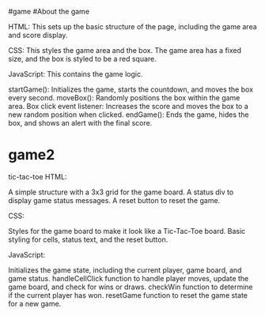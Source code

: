 #game
#About the game

HTML: This sets up the basic structure of the page, including the game area and score display.

CSS: This styles the game area and the box. The game area has a fixed size, and the box is styled to be a red square.

JavaScript: This contains the game logic.

startGame(): Initializes the game, starts the countdown, and moves the box every second.
moveBox(): Randomly positions the box within the game area.
Box click event listener: Increases the score and moves the box to a new random position when clicked.
endGame(): Ends the game, hides the box, and shows an alert with the final score.

 
 # game2  
 tic-tac-toe
HTML:

A simple structure with a 3x3 grid for the game board.
A status div to display game status messages.
A reset button to reset the game.

CSS:

Styles for the game board to make it look like a Tic-Tac-Toe board.
Basic styling for cells, status text, and the reset button.

JavaScript:

Initializes the game state, including the current player, game board, and game status.
handleCellClick function to handle player moves, update the game board, and check for wins or draws.
checkWin function to determine if the current player has won.
resetGame function to reset the game state for a new game.
